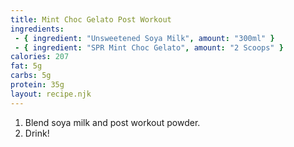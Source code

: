 ```yaml
---
title: Mint Choc Gelato Post Workout
ingredients:
 - { ingredient: "Unsweetened Soya Milk", amount: "300ml" }
 - { ingredient: "SPR Mint Choc Gelato", amount: "2 Scoops" }
calories: 207
fat: 5g
carbs: 5g
protein: 35g
layout: recipe.njk
---
```


1. Blend soya milk and post workout powder.
2. Drink!
